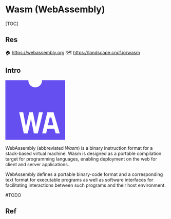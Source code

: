 # Wasm (WebAssembly)

[TOC]



## Res
🏠 https://webassembly.org
🗺️ https://landscape.cncf.io/wasm



## Intro
![Image result for wasm](../../../../../Assets/Pics/5AEE46AE-099B-4415-A4B7-EAA5860C6C22.png)

WebAssembly (abbreviated *Wasm*) is a binary instruction format for a stack-based virtual machine. Wasm is designed as a portable compilation target for programming languages, enabling deployment on the web for client and server applications.

WebAssembly defines a portable binary-code format and a corresponding text format for executable programs as well as software interfaces for facilitating interactions between such programs and their host environment.


#TODO 


## Ref
